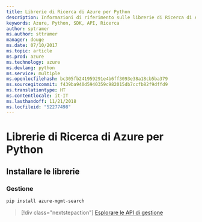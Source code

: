 ```yaml
---
title: Librerie di Ricerca di Azure per Python
description: Informazioni di riferimento sulle librerie di Ricerca di Azure per Python
keywords: Azure, Python, SDK, API, Ricerca
author: sptramer
ms.author: sttramer
manager: douge
ms.date: 07/10/2017
ms.topic: article
ms.prod: azure
ms.technology: azure
ms.devlang: python
ms.service: multiple
ms.openlocfilehash: bc305fb241959291e4b6ff3093e38a18cb5ba379
ms.sourcegitcommit: f439ba940d5940359c982015db7ccfb82f9dffd9
ms.translationtype: HT
ms.contentlocale: it-IT
ms.lasthandoff: 11/21/2018
ms.locfileid: "52277498"
---
```

# <a name="azure-search-libraries-for-python"></a>Librerie di Ricerca di Azure per Python

## <a name="install-the-libraries"></a>Installare le librerie


### <a name="management"></a>Gestione

```bash
pip install azure-mgmt-search
```
> [!div class="nextstepaction"]
> [Esplorare le API di gestione](/python/api/overview/azure/search/management)